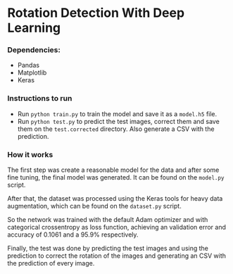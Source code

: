 # Rotation Detection With Deep Learning

### Dependencies:
* Pandas
* Matplotlib
* Keras

### Instructions to run
* Run `python train.py` to train the model and save it as a `model.h5` file.
* Run `python test.py` to predict the test images, correct them and save them on the `test.corrected` directory. Also generate a CSV with the prediction.

### How it works

The first step was create a reasonable model for the data and after some fine tuning, the final model was generated. It can be found on the `model.py` script.

After that, the dataset was processed using the Keras tools for heavy data augmentation, which can be found on the `dataset.py` script.

So the network was trained with the default Adam optimizer and with categorical crossentropy as loss function, achieving an validation error and accuracy of 0.1061 and a 95.9% respectively.

Finally, the test was done by predicting the test images and using the prediction to correct the rotation of the images and generating an CSV with the prediction of every image.
